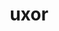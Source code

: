 ---
title: uxor
meaning: wife
pos: nounthird
genitive: uxoris
abbgender: f.
abbgender2: fem.
gender: feminine
declension: third
f1: yes
f: yes
ss: yes
ss2: yes
---